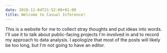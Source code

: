 ```yaml
---
date: 2018-11-04T21:52:00+01:00
title: Welcome to Casual Inference!
---
```


This is a website for me to collect stray thoughts and put ideas into words. I'll use it to talk about public-facing projects I'm involved in and to record my approach to data analysis. I apologize that most of the posts will likely be too long, but I'm not going to have an editor. 